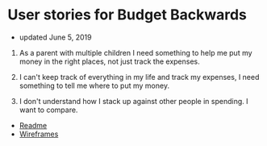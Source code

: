 # User stories for Budget Backwards
+ updated June 5, 2019

1. As a parent with multiple children I need something to help me put my money in the right places, not just track the expenses.

1. I can't keep track of everything in my life and track my expenses, I need something to tell me where to put my money. 

1. I don't understand how I stack up against other people in spending. I want to compare.




+ [Readme](https://treypage.github.io/budget-backwards/)
+ [Wireframes](wireframes.md)